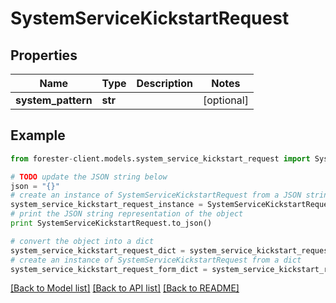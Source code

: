 # SystemServiceKickstartRequest


## Properties

Name | Type | Description | Notes
------------ | ------------- | ------------- | -------------
**system_pattern** | **str** |  | [optional] 

## Example

```python
from forester-client.models.system_service_kickstart_request import SystemServiceKickstartRequest

# TODO update the JSON string below
json = "{}"
# create an instance of SystemServiceKickstartRequest from a JSON string
system_service_kickstart_request_instance = SystemServiceKickstartRequest.from_json(json)
# print the JSON string representation of the object
print SystemServiceKickstartRequest.to_json()

# convert the object into a dict
system_service_kickstart_request_dict = system_service_kickstart_request_instance.to_dict()
# create an instance of SystemServiceKickstartRequest from a dict
system_service_kickstart_request_form_dict = system_service_kickstart_request.from_dict(system_service_kickstart_request_dict)
```
[[Back to Model list]](../README.md#documentation-for-models) [[Back to API list]](../README.md#documentation-for-api-endpoints) [[Back to README]](../README.md)


